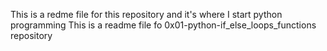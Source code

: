 This is a redme file for this repository and it's where I start python programming
This is a readme file fo 0x01-python-if_else_loops_functions repository
